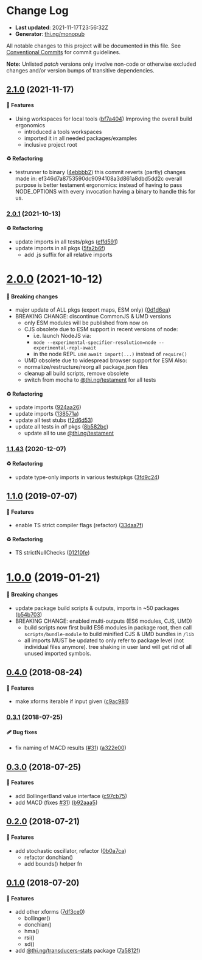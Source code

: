 # Change Log

- **Last updated**: 2021-11-17T23:56:32Z
- **Generator**: [thi.ng/monopub](https://thi.ng/monopub)

All notable changes to this project will be documented in this file.
See [Conventional Commits](https://conventionalcommits.org/) for commit guidelines.

**Note:** Unlisted _patch_ versions only involve non-code or otherwise excluded changes
and/or version bumps of transitive dependencies.

## [2.1.0](https://github.com/thi-ng/umbrella/tree/@thi.ng/transducers-stats@2.1.0) (2021-11-17)

#### 🚀 Features

- Using workspaces for local tools ([bf7a404](https://github.com/thi-ng/umbrella/commit/bf7a404))
  Improving the overall build ergonomics
  - introduced a tools workspaces
  - imported it in all needed packages/examples
  - inclusive project root

#### ♻️ Refactoring

- testrunner to binary ([4ebbbb2](https://github.com/thi-ng/umbrella/commit/4ebbbb2))
  this commit reverts (partly) changes made in:
  ef346d7a8753590dc9094108a3d861a8dbd5dd2c
  overall purpose is better testament ergonomics:
  instead of having to pass NODE_OPTIONS with every invocation
  having a binary to handle this for us.

### [2.0.1](https://github.com/thi-ng/umbrella/tree/@thi.ng/transducers-stats@2.0.1) (2021-10-13)

#### ♻️ Refactoring

- update imports in all tests/pkgs ([effd591](https://github.com/thi-ng/umbrella/commit/effd591))
- update imports in all pkgs ([5fa2b6f](https://github.com/thi-ng/umbrella/commit/5fa2b6f))
  - add .js suffix for all relative imports

# [2.0.0](https://github.com/thi-ng/umbrella/tree/@thi.ng/transducers-stats@2.0.0) (2021-10-12)

#### 🛑 Breaking changes

- major update of ALL pkgs (export maps, ESM only) ([0d1d6ea](https://github.com/thi-ng/umbrella/commit/0d1d6ea))
- BREAKING CHANGE: discontinue CommonJS & UMD versions
  - only ESM modules will be published from now on
  - CJS obsolete due to ESM support in recent versions of node:
    - i.e. launch NodeJS via:
    - `node --experimental-specifier-resolution=node --experimental-repl-await`
    - in the node REPL use `await import(...)` instead of `require()`
  - UMD obsolete due to widespread browser support for ESM
  Also:
  - normalize/restructure/reorg all package.json files
  - cleanup all build scripts, remove obsolete
  - switch from mocha to [@thi.ng/testament](https://github.com/thi-ng/umbrella/tree/main/packages/testament) for all tests

#### ♻️ Refactoring

- update imports ([924aa26](https://github.com/thi-ng/umbrella/commit/924aa26))
- update imports ([138571a](https://github.com/thi-ng/umbrella/commit/138571a))
- update all test stubs ([f2d6d53](https://github.com/thi-ng/umbrella/commit/f2d6d53))
- update all tests in _all_ pkgs ([8b582bc](https://github.com/thi-ng/umbrella/commit/8b582bc))
  - update all to use [@thi.ng/testament](https://github.com/thi-ng/umbrella/tree/main/packages/testament)

### [1.1.43](https://github.com/thi-ng/umbrella/tree/@thi.ng/transducers-stats@1.1.43) (2020-12-07)

#### ♻️ Refactoring

- update type-only imports in various tests/pkgs ([3fd9c24](https://github.com/thi-ng/umbrella/commit/3fd9c24))

## [1.1.0](https://github.com/thi-ng/umbrella/tree/@thi.ng/transducers-stats@1.1.0) (2019-07-07)

#### 🚀 Features

- enable TS strict compiler flags (refactor) ([33daa7f](https://github.com/thi-ng/umbrella/commit/33daa7f))

#### ♻️ Refactoring

- TS strictNullChecks ([01210fe](https://github.com/thi-ng/umbrella/commit/01210fe))

# [1.0.0](https://github.com/thi-ng/umbrella/tree/@thi.ng/transducers-stats@1.0.0) (2019-01-21)

#### 🛑 Breaking changes

- update package build scripts & outputs, imports in ~50 packages ([b54b703](https://github.com/thi-ng/umbrella/commit/b54b703))
- BREAKING CHANGE: enabled multi-outputs (ES6 modules, CJS, UMD)
  - build scripts now first build ES6 modules in package root, then call
    `scripts/bundle-module` to build minified CJS & UMD bundles in `/lib`
  - all imports MUST be updated to only refer to package level
    (not individual files anymore). tree shaking in user land will get rid of
    all unused imported symbols.

## [0.4.0](https://github.com/thi-ng/umbrella/tree/@thi.ng/transducers-stats@0.4.0) (2018-08-24)

#### 🚀 Features

- make xforms iterable if input given ([c9ac981](https://github.com/thi-ng/umbrella/commit/c9ac981))

### [0.3.1](https://github.com/thi-ng/umbrella/tree/@thi.ng/transducers-stats@0.3.1) (2018-07-25)

#### 🩹 Bug fixes

- fix naming of MACD results ([#31](https://github.com/thi-ng/umbrella/issues/31)) ([a322e00](https://github.com/thi-ng/umbrella/commit/a322e00))

## [0.3.0](https://github.com/thi-ng/umbrella/tree/@thi.ng/transducers-stats@0.3.0) (2018-07-25)

#### 🚀 Features

- add BollingerBand value interface ([c97cb75](https://github.com/thi-ng/umbrella/commit/c97cb75))
- add MACD (fixes [#31](https://github.com/thi-ng/umbrella/issues/31)) ([b92aaa5](https://github.com/thi-ng/umbrella/commit/b92aaa5))

## [0.2.0](https://github.com/thi-ng/umbrella/tree/@thi.ng/transducers-stats@0.2.0) (2018-07-21)

#### 🚀 Features

- add stochastic oscillator, refactor ([0b0a7ca](https://github.com/thi-ng/umbrella/commit/0b0a7ca))
  - refactor donchian()
  - add bounds() helper fn

## [0.1.0](https://github.com/thi-ng/umbrella/tree/@thi.ng/transducers-stats@0.1.0) (2018-07-20)

#### 🚀 Features

- add other xforms ([7df3ce0](https://github.com/thi-ng/umbrella/commit/7df3ce0))
  - bollinger()
  - donchian()
  - hma()
  - rsi()
  - sd()
- add [@thi.ng/transducers-stats](https://github.com/thi-ng/umbrella/tree/main/packages/transducers-stats) package ([7a5812f](https://github.com/thi-ng/umbrella/commit/7a5812f))
